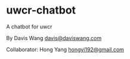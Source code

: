 uwcr-chatbot
============

A chatbot for uwcr

By Davis Wang <davis@daviswang.com>

Collaborator:
Hong Yang <hongyi192@gmail.com>


